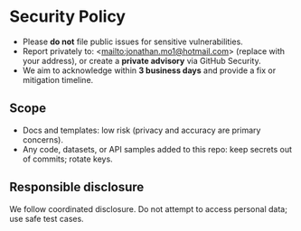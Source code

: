 # Security Policy

- Please **do not** file public issues for sensitive vulnerabilities.
- Report privately to: <<mailto:jonathan.mo1@hotmail.com>> (replace with your address), or create a **private advisory** via GitHub Security.
- We aim to acknowledge within **3 business days** and provide a fix or mitigation timeline.

## Scope

- Docs and templates: low risk (privacy and accuracy are primary concerns).
- Any code, datasets, or API samples added to this repo: keep secrets out of commits; rotate keys.

## Responsible disclosure

We follow coordinated disclosure. Do not attempt to access personal data; use safe test cases.
